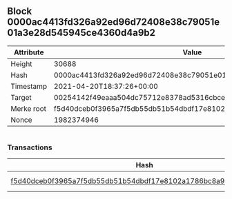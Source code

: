 ## Block 0000ac4413fd326a92ed96d72408e38c79051e01a3e28d545945ce4360d4a9b2

Attribute | Value
--- | ---
Height | 30688
Hash | 0000ac4413fd326a92ed96d72408e38c79051e01a3e28d545945ce4360d4a9b2
Timestamp | 2021-04-20T18:37:26+00:00
Target | 00254142f49eaaa504dc75712e8378ad5316cbcead634704b3734b6271167cc4
Merke root | f5d40dceb0f3965a7f5db55db51b54dbdf17e8102a1786bc8a92d13ec16acb8f
Nonce | 1982374946

```

```

### Transactions

Hash | Amount
--- | ---
[f5d40dceb0f3965a7f5db55db51b54dbdf17e8102a1786bc8a92d13ec16acb8f](f5d40dceb0f3965a7f5db55db51b54dbdf17e8102a1786bc8a92d13ec16acb8f.md) | 10.00000000 SKEPTI 
